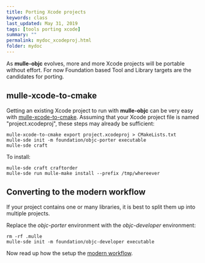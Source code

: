 ```yaml
---
title: Porting Xcode projects
keywords: class
last_updated: May 31, 2019
tags: [tools porting xcode]
summary: ""
permalink: mydoc_xcodeproj.html
folder: mydoc
---
```


As **mulle-objc** evolves, more and more Xcode projects will be portable
without effort. For now Foundation based Tool and Library targets are
the candidates for porting.



## mulle-xcode-to-cmake

Getting an existing Xcode project to run with **mulle-objc** can be very easy
with [mulle-xcode-to-cmake](//github.com/mulle-nat/mulle-xcode-to-cmake).
Assuming  that your Xcode project file is named "project.xcodeproj", these
steps may already be sufficient:


```
mulle-xcode-to-cmake export project.xcodeproj > CMakeLists.txt
mulle-sde init -m foundation/objc-porter executable
mulle-sde craft
```

To install:


```
mulle-sde craft craftorder
mulle-sde run mulle-make install --prefix /tmp/whereever
```


## Converting to the modern workflow

If your project contains one or many libraries, it is best to split them
up into multiple projects.

Replace the *objc-porter* environment with the *objc-developer* environment:

```
rm -rf .mulle
mulle-sde init -m foundation/objc-developer executable
```

Now read up how the setup the [modern workflow](mydoc_modern.html).
